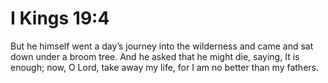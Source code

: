 # I Kings 19:4

But he himself went a day’s journey into the wilderness and came and sat down under a broom tree. And he asked that he might die, saying, It is enough; now, O Lord, take away my life, for I am no better than my fathers.

